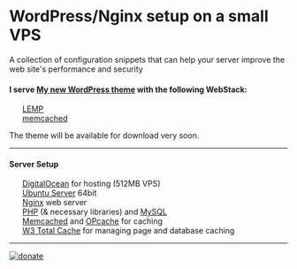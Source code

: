 WordPress/Nginx setup on a small VPS
=========================
A collection of configuration snippets that can help your server improve the web site's performance and security

<h4>I serve <a href="http://www.croti.com/">My new WordPress theme</a> with the following WebStack:</h4>
<ul class="task-list">
<li><a href="https://www.digitalocean.com/community/tutorials/how-to-install-linux-nginx-mysql-php-lemp-stack-on-ubuntu-14-04">LEMP</a></li>
<li><a href="https://rtcamp.com/tutorials/php/memcache/">memcached</a></li>
</ul>
The theme will be available for download very soon.
<hr>
<h4>Server Setup</h4>
<ul class="task-list">
<li>
<a href="https://www.digitalocean.com/?refcode=15811ecfb795">DigitalOcean</a> for hosting (512MB VPS)</li>
<li>
<a href="http://www.ubuntu.com/server">Ubuntu Server</a> 64bit</li>
<li>
<a href="http://nginx.org/">Nginx</a> web server</li>
<li>
<a href="http://www.php.net/">PHP</a> (&amp; necessary libraries) and <a href="http://dev.mysql.com/">MySQL</a>
</li>
<li>
<a href="http://memcached.org/">Memcached</a> and <a href="http://php.net/manual/en/book.opcache.php">OPcache</a> for caching</li>
<li>
<a href="https://wordpress.org/plugins/w3-total-cache/">W3 Total Cache</a> for managing page and database caching</li>
</ul>
<hr>

<a href='http://www.croti.com/support.html'><img alt='donate' src='https://www.paypalobjects.com/webstatic/en_US/btn/btn_donate_pp_142x27.png' border='0' ></a>
